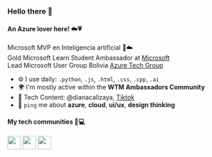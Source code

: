 ### Hello there 👋

#### An Azure lover here! ☁️💗

Microsoft MVP en Inteligencia artificial 🏅☁️<br>
Gold Microsoft Learn Student Ambassador at [Microsoft](https://mvp.microsoft.com/en-US/studentambassadors/profile/356baacf-10c8-4e6a-8ec9-5b607b7c9f40)<br>
Lead Microsoft User Group Bolivia [Azure Tech Group](https://www.facebook.com/microsoftusergroup.bo)<br>

- ⚙️ I use daily: `.python`, `.js`, `.html`, `.css`, `.cpp`, `.ai`
- 🌍 I'm mostly active within the **WTM Ambassadors Community**
- 💅 Tech Content: @dianacalizaya, [Tiktok](https://www.tiktok.com/@diana.calizaya)
- 💬 `ping` me about **azure**, **cloud**, **ui/ux**, **design thinking**
####  My tech communities 🏡💻
  
  <a href="mvp.microsoft.com" title="Microsoft MVP"><img width="30" src="https://store-images.s-microsoft.com/image/apps.4820.14075031125413332.02a30362-d427-405d-b196-c751c6c3193d.2103234c-fe1b-4018-9dd0-0c219e687647" /></a>
<a href="https://mvp.microsoft.com/en-US/studentambassadors/profile/356baacf-10c8-4e6a-8ec9-5b607b7c9f40" title="mlsa"><img width="30" src="https://mvp.microsoft.com/Assets/UserProfile/MSA/Badge/LevelGold.png" /></a>
 <a href="https://www.womentechmakers.com/ambassadors/profiles/628b4a78503f832680706ebb/diana_calizaya?wt.mc_id=studentamb_109888" title="WTM"><img width="30" src="https://user-images.githubusercontent.com/96246255/213929720-c052883e-732b-4d61-baf5-2101235edf52.png" /></a>

